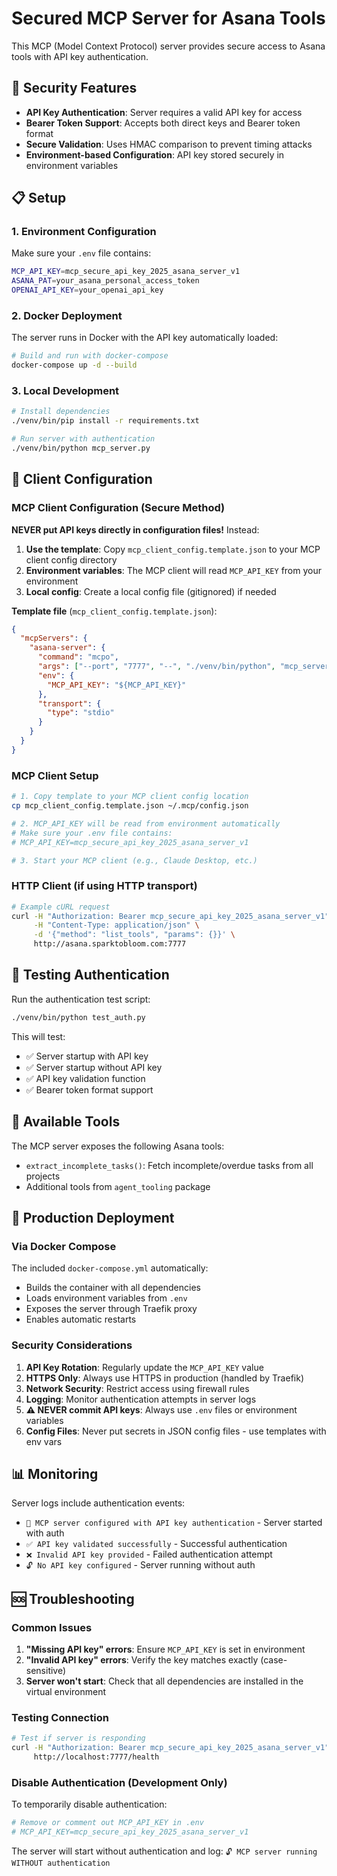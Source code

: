 # Secured MCP Server for Asana Tools

This MCP (Model Context Protocol) server provides secure access to Asana tools with API key authentication.

## 🔐 Security Features

- **API Key Authentication**: Server requires a valid API key for access
- **Bearer Token Support**: Accepts both direct keys and Bearer token format
- **Secure Validation**: Uses HMAC comparison to prevent timing attacks
- **Environment-based Configuration**: API key stored securely in environment variables

## 📋 Setup

### 1. Environment Configuration

Make sure your `.env` file contains:
```bash
MCP_API_KEY=mcp_secure_api_key_2025_asana_server_v1
ASANA_PAT=your_asana_personal_access_token
OPENAI_API_KEY=your_openai_api_key
```

### 2. Docker Deployment

The server runs in Docker with the API key automatically loaded:

```bash
# Build and run with docker-compose
docker-compose up -d --build
```

### 3. Local Development

```bash
# Install dependencies
./venv/bin/pip install -r requirements.txt

# Run server with authentication
./venv/bin/python mcp_server.py
```

## 🔌 Client Configuration

### MCP Client Configuration (Secure Method)

**NEVER put API keys directly in configuration files!** Instead:

1. **Use the template**: Copy `mcp_client_config.template.json` to your MCP client config directory
2. **Environment variables**: The MCP client will read `MCP_API_KEY` from your environment
3. **Local config**: Create a local config file (gitignored) if needed

**Template file** (`mcp_client_config.template.json`):
```json
{
  "mcpServers": {
    "asana-server": {
      "command": "mcpo",
      "args": ["--port", "7777", "--", "./venv/bin/python", "mcp_server.py"],
      "env": {
        "MCP_API_KEY": "${MCP_API_KEY}"
      },
      "transport": {
        "type": "stdio"
      }
    }
  }
}
```

### MCP Client Setup

```bash
# 1. Copy template to your MCP client config location
cp mcp_client_config.template.json ~/.mcp/config.json

# 2. MCP_API_KEY will be read from environment automatically
# Make sure your .env file contains:
# MCP_API_KEY=mcp_secure_api_key_2025_asana_server_v1

# 3. Start your MCP client (e.g., Claude Desktop, etc.)
```

### HTTP Client (if using HTTP transport)

```bash
# Example cURL request
curl -H "Authorization: Bearer mcp_secure_api_key_2025_asana_server_v1" \
     -H "Content-Type: application/json" \
     -d '{"method": "list_tools", "params": {}}' \
     http://asana.sparktobloom.com:7777
```

## 🧪 Testing Authentication

Run the authentication test script:

```bash
./venv/bin/python test_auth.py
```

This will test:
- ✅ Server startup with API key
- ✅ Server startup without API key
- ✅ API key validation function
- ✅ Bearer token format support

## 🔧 Available Tools

The MCP server exposes the following Asana tools:

- `extract_incomplete_tasks()`: Fetch incomplete/overdue tasks from all projects
- Additional tools from `agent_tooling` package

## 🚀 Production Deployment

### Via Docker Compose

The included `docker-compose.yml` automatically:
- Builds the container with all dependencies
- Loads environment variables from `.env`
- Exposes the server through Traefik proxy
- Enables automatic restarts

### Security Considerations

1. **API Key Rotation**: Regularly update the `MCP_API_KEY` value
2. **HTTPS Only**: Always use HTTPS in production (handled by Traefik)
3. **Network Security**: Restrict access using firewall rules
4. **Logging**: Monitor authentication attempts in server logs
5. **⚠️ NEVER commit API keys**: Always use `.env` files or environment variables
6. **Config Files**: Never put secrets in JSON config files - use templates with env vars

## 📊 Monitoring

Server logs include authentication events:
- `🔐 MCP server configured with API key authentication` - Server started with auth
- `✅ API key validated successfully` - Successful authentication
- `❌ Invalid API key provided` - Failed authentication attempt
- `🔓 No API key configured` - Server running without auth

## 🆘 Troubleshooting

### Common Issues

1. **"Missing API key" errors**: Ensure `MCP_API_KEY` is set in environment
2. **"Invalid API key" errors**: Verify the key matches exactly (case-sensitive)
3. **Server won't start**: Check that all dependencies are installed in the virtual environment

### Testing Connection

```bash
# Test if server is responding
curl -H "Authorization: Bearer mcp_secure_api_key_2025_asana_server_v1" \
     http://localhost:7777/health
```

### Disable Authentication (Development Only)

To temporarily disable authentication:
```bash
# Remove or comment out MCP_API_KEY in .env
# MCP_API_KEY=mcp_secure_api_key_2025_asana_server_v1
```

The server will start without authentication and log:
`🔓 MCP server running WITHOUT authentication`
